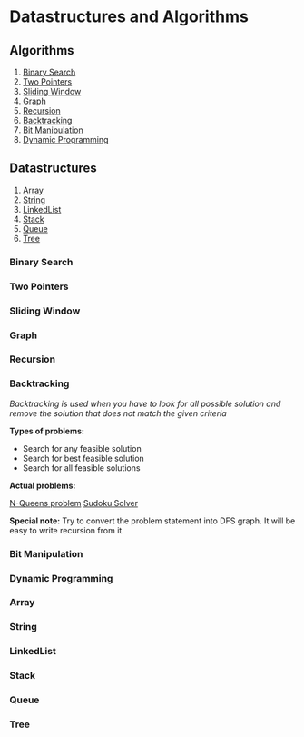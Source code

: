 # Datastructures and Algorithms

## Algorithms

1. [Binary Search](#binary-search)
2. [Two Pointers](#two-pointers)
3. [Sliding Window](#sliding-window)
4. [Graph](#graph)
5. [Recursion](#recursion)
6. [Backtracking](#backtracking)
7. [Bit Manipulation](#bit-manipulation)
8. [Dynamic Programming](#dynamic-programming)

## Datastructures

1. [Array](#array)
2. [String](#string)
3. [LinkedList](#linkedlist)
4. [Stack](#stack)
5. [Queue](#queue)
6. [Tree](#tree)

### Binary Search

### Two Pointers

### Sliding Window

### Graph

### Recursion

### Backtracking

_Backtracking is used when you have to look for all possible solution and remove the solution that does not match the given criteria_

**Types of problems:**

- Search for any feasible solution
- Search for best feasible solution
- Search for all feasible solutions

**Actual problems:**

[N-Queens problem](https://leetcode.com/problems/n-queens/)
[Sudoku Solver](https://leetcode.com/problems/sudoku-solver/)

**Special note:**
Try to convert the problem statement into DFS graph. It will be easy to write recursion from it.

### Bit Manipulation

### Dynamic Programming

### Array

### String

### LinkedList

### Stack

### Queue

### Tree
